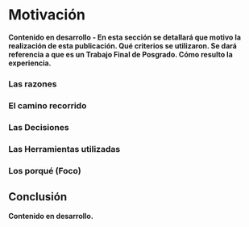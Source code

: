 # Motivación
**Contenido en desarrollo - En esta sección se detallará que motivo la realización de esta publicación. Qué criterios se utilizaron. Se dará referencia a que es un Trabajo Final de Posgrado. Cómo resulto la experiencia.**

### Las razones

### El camino recorrido

### Las Decisiones

### Las Herramientas utilizadas

### Los porqué (Foco)

## Conclusión
**Contenido en desarrollo.**


